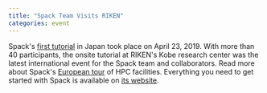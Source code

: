```yaml
---
title: "Spack Team Visits RIKEN"
categories: event
---
```


Spack's [first tutorial](https://twitter.com/tgamblin/status/1120581579691053056) in Japan took place on April 23, 2019. With more than 40 participants, the onsite tutorial at RIKEN's Kobe research center was the latest international event for the Spack team and collaborators. Read more about Spack's [European tour](https://www.llnl.gov/news/spack-lab-developed-app-store-supercomputers-becoming-standard-bearer) of HPC facilities. Everything you need to get started with Spack is available on [its website](https://spack.io/).
